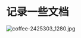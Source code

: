 # 记录一些文档

![coffee-2425303_1280.jpg](https://s2.loli.net/2023/05/25/5aKtkYG4jBOoCLF.jpg)

<!--

文件分类



--!>
